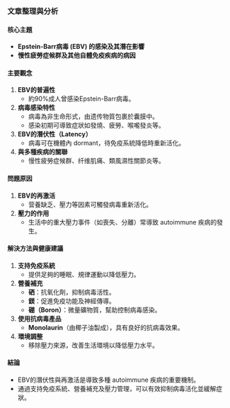 ### 文章整理與分析

#### 核心主題
- **Epstein-Barr病毒 (EBV) 的感染及其潛在影響**
- **慢性疲勞症候群及其他自體免疫疾病的病因**

#### 主要觀念
1. **EBV的普遍性**
   - 約90%成人曾感染Epstein-Barr病毒。
2. **病毒感染特性**
   - 病毒為非生命形式，由遗传物質包裹於囊膜中。
   - 感染初期可導致症狀如發燒、疲勞、喉嚨發炎等。
3. **EBV的潛伏性（Latency）**
   - 病毒可在機體內 dormant，待免疫系統降低時重新活化。
4. **與多種疾病的關聯**
   - 慢性疲勞症候群、纤维肌痛、類風濕性關節炎等。

#### 問題原因
1. **EBV的再激活**
   - 营養缺乏、壓力等因素可觸發病毒重新活化。
2. **壓力的作用**
   - 生活中的重大壓力事件（如喪失、分離）常導致 autoimmune 疾病的發生。

#### 解決方法與健康建議
1. **支持免疫系統**
   - 提供足夠的睡眠、規律運動以降低壓力。
2. **營養補充**
   - **硒**：抗氧化劑，抑制病毒活性。
   - **鎂**：促進免疫功能及神經傳導。
   - **硼（Boron）**：微量礦物質，幫助控制病毒感染。
3. **使用抗病毒產品**
   - **Monolaurin**（由椰子油製成），具有良好的抗病毒效果。
4. **環境調整**
   - 移除壓力來源，改善生活環境以降低壓力水平。

#### 結論
- EBV的潛伏性與再激活是導致多種 autoimmune 疾病的重要機制。
- 通過支持免疫系統、營養補充及壓力管理，可以有效抑制病毒活化並緩解症狀。
